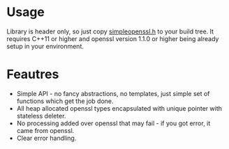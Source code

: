 # Usage
Library is header only, so just copy [simpleopenssl.h](https://raw.githubusercontent.com/severalgh/simpleopenssl/master/include/simpleopenssl/simpleopenssl.h) to your build tree. It requires C++11 or higher and openssl version 1.1.0 or higher being already setup in your environment.

# Feautres
* Simple API - no fancy abstractions, no templates, just simple set of functions which get the job done.
* All heap allocated openssl types encapsulated with unique pointer with stateless deleter.
* No processing added over openssl that may fail - if you got error, it came from openssl.
* Clear error handling.
